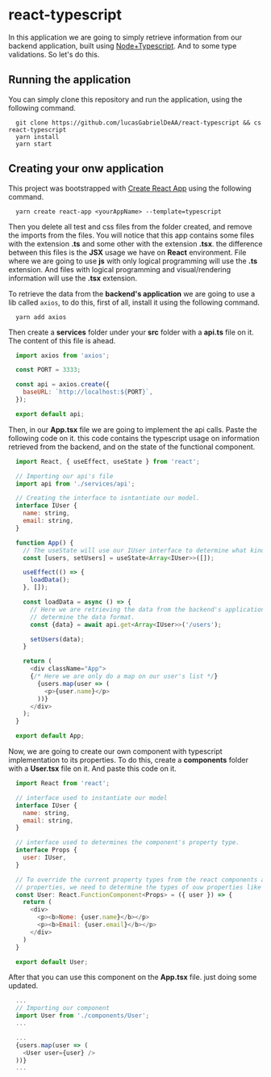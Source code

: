 # react-typescript

In this application we are going to simply retrieve information from our backend application, built using [Node+Typescript](https://github.com/lucasGabrielDeAA/node-typescript). And to some type validations. So let's do this.

## Running the application

You can simply clone this repository and run the application, using the following command.

```
  git clone https://github.com/lucasGabrielDeAA/react-typescript && cs react-typescript
  yarn install
  yarn start
```

## Creating your onw application

This project was bootstrapped with [Create React App](https://github.com/facebook/create-react-app) using the following command.

```
  yarn create react-app <yourAppName> --template=typescript
```

Then you delete all test and css files from the folder created, and remove the imports from the files. You will notice that this app contains some files with the extension **.ts** and some other with the extension **.tsx**. the difference between this files is the **JSX** usage we have on **React** environment.
File where we are going to use **js** with only logical programming will use the **.ts** extension. And files with logical programming and visual/rendering information will use the **.tsx** extension.

To retrieve the data from the **backend's application** we are going to use a lib called `axios`, to do this, first of all, install it using the following command.

```
  yarn add axios
```

Then create a **services** folder under your **src** folder with a **api.ts** file on it. The content of this file is ahead.

```javascript
  import axios from 'axios';

  const PORT = 3333;

  const api = axios.create({
    baseURL: `http://localhost:${PORT}`,
  });

  export default api;
```

Then, in our **App.tsx** file we are going to implement the api calls. Paste the following code on it. this code contains the typescript usage on information retrieved from the backend, and on the state of the functional component.

```javascript
  import React, { useEffect, useState } from 'react';

  // Importing our api's file
  import api from './services/api';

  // Creating the interface to isntantiate our model.
  interface IUser {
    name: string,
    email: string,
  }

  function App() {
    // The useState will use our IUser interface to determine what kind of types we are going to use.
    const [users, setUsers] = useState<Array<IUser>>([]);

    useEffect(() => {
      loadData();
    }, []);

    const loadData = async () => {
      // Here we are retrieving the data from the backend's application using the IUser interface to
      // determine the data format.
      const {data} = await api.get<Array<IUser>>('/users');

      setUsers(data);
    }

    return (
      <div className="App">
      {/* Here we are only do a map on our user's list */}
        {users.map(user => (
          <p>{user.name}</p>
        ))}
      </div>
    );
  }

  export default App;

```

Now, we are going to create our own component with typescript implementation to its properties. To do this, create a **components** folder with a **User.tsx** file on it. And paste this code on it.

```javascript
  import React from 'react';

  // interface used to instantiate our model
  interface IUser {
    name: string,
    email: string,
  }

  // interface used to determines the component's property type.
  interface Props {
    user: IUser,
  }

  // To override the current property types from the react components and use the children and other default
  // properties, we need to determine the types of ouw properties like this.
  const User: React.FunctionComponent<Props> = ({ user }) => {
    return (
      <div>
        <p><b>Nome: {user.name}</b></p>
        <p><b>Email: {user.email}</b></p>
      </div>
    )
  }

  export default User;
```

After that you can use this component on the **App.tsx** file. just doing some updated.

```javascript
  ...
  // Importing our component
  import User from './components/User';
  ...

  ...
  {users.map(user => (
    <User user={user} />
  ))}
  ...
```
